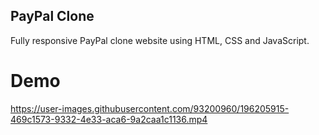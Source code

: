 ## PayPal Clone

Fully responsive PayPal clone website using HTML, CSS and JavaScript.

# Demo 


https://user-images.githubusercontent.com/93200960/196205915-469c1573-9332-4e33-aca6-9a2caa1c1136.mp4

